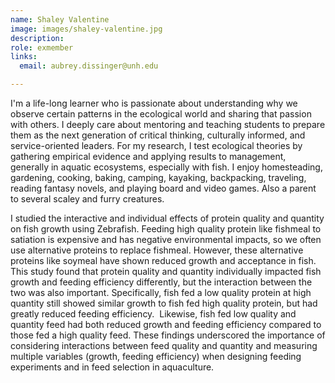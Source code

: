 ```yaml
---
name: Shaley Valentine
image: images/shaley-valentine.jpg
description: 
role: exmember
links:
  email: aubrey.dissinger@unh.edu

---
```


I'm a life-long learner who is passionate about understanding why we observe certain patterns in the ecological world and sharing that passion with others. I deeply care about mentoring and teaching students to prepare them as the next generation of critical thinking, culturally informed, and service-oriented leaders. For my research, I test ecological theories by gathering empirical evidence and applying results to management, generally in aquatic ecosystems, especially with fish. I enjoy homesteading, gardening, cooking, baking, camping, kayaking, backpacking, traveling, reading fantasy novels, and playing board and video games. Also a parent to several scaley and furry creatures.

 I studied the interactive and individual effects of protein quality and quantity on fish growth using Zebrafish. Feeding high quality protein like fishmeal to satiation is expensive and has negative environmental impacts, so we often use alternative proteins to replace fishmeal. However, these alternative proteins like soymeal have shown reduced growth and acceptance in fish. This study found that protein quality and quantity individually impacted fish growth and feeding efficiency differently, but the interaction between the two was also important. Specifically, fish fed a low quality protein at high quantity still showed similar growth to fish fed high quality protein, but had greatly reduced feeding efficiency.  Likewise, fish fed low quality and quantity feed had both reduced growth and feeding efficiency compared to those fed a high quality feed. These findings underscored the importance of considering interactions between feed quality and quantity and measuring multiple variables (growth, feeding efficiency) when designing feeding experiments and in feed selection in aquaculture. 

